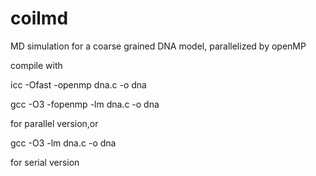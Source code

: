# coilmd
MD simulation for a coarse grained DNA model, parallelized by openMP

compile with 

icc -Ofast -openmp dna.c -o dna

gcc -O3 -fopenmp -lm dna.c -o dna

for parallel version,or 

gcc  -O3 -lm dna.c -o dna

for serial version
